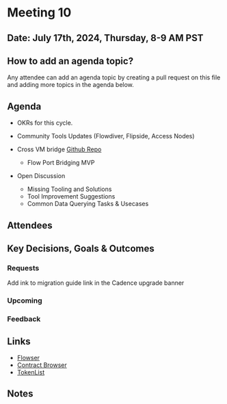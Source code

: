 
# Meeting 10

## Date: July 17th, 2024, Thursday, 8-9 AM PST

## How to add an agenda topic?
Any attendee can add an agenda topic by creating a pull request on this file and adding more topics in the agenda below.

## Agenda
* OKRs for this cycle.
* Community Tools Updates (Flowdiver, Flipside, Access Nodes)
* Cross VM bridge [Github Repo](https://github.com/onflow/flow-evm-bridge/tree/main)
  - Flow Port Bridging MVP

* Open Discussion
  - Missing Tooling and Solutions
  - Tool Improvement Suggestions
  - Common Data Querying Tasks & Usecases
  
## Attendees 

## Key Decisions, Goals & Outcomes 

### Requests
Add ink to migration guide link in the Cadence upgrade banner 


### Upcoming

### Feedback

## Links
* [Flowser](https://interact.flowser.dev/mainnet)
* [Contract Browser](https://contractbrowser.com/)
* [TokenList](https://token-list.fixes.world/)
## Notes
